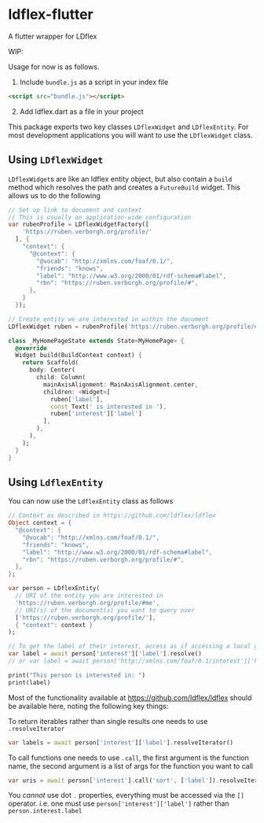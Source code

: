 # ldflex-flutter
A flutter wrapper for LDflex

WIP:

Usage for now is as follows.

1) Include `bundle.js` as a script in your index file 
```html
<script src="bundle.js"></script>
```

2) Add ldflex.dart as a file in your project

This package exports two key classes `LDflexWidget` and `LDflexEntity`. For most development applications you will want to use the `LDflexWidget` class. 

## Using `LDflexWidget`

`LDflexWidget`s are like an ldflex entity object, but also contain a `build` method which resolves the path and creates a `FutureBuild` widget. This allows us to do the following

```dart
// Set up link to document and context
// This is usually an application-wide configuration
var rubenProfile = LDflexWidgetFactory([
    'https://ruben.verborgh.org/profile/'
  ], {
    "context": {
      "@context": {
        "@vocab": "http://xmlns.com/foaf/0.1/",
        "friends": "knows",
        "label": "http://www.w3.org/2000/01/rdf-schema#label",
        "rbn": "https://ruben.verborgh.org/profile/#",
      },
    }
  });

// Create entity we are interested in within the document
LDflexWidget ruben = rubenProfile('https://ruben.verborgh.org/profile/#me')

class _MyHomePageState extends State<MyHomePage> {
  @override
  Widget build(BuildContext context) {
    return Scaffold(
      body: Center(
        child: Column(
          mainAxisAlignment: MainAxisAlignment.center,
          children: <Widget>[
            ruben['label'],
            const Text(' is interested in '),
            ruben['interest']['label']
          ],
        ),
      ),
    );
  }
}
```

## Using `LdflexEntity`

You can now use the `LdflexEntity` class as follows

```dart
// Context as described in https://github.com/ldflex/ldflex
Object context = {
  "@context": {
    "@vocab": "http://xmlns.com/foaf/0.1/",
    "friends": "knows",
    "label": "http://www.w3.org/2000/01/rdf-schema#label",
    "rbn": "https://ruben.verborgh.org/profile/#",
  },
};

var person = LDflexEntity(
  // URI of the entity you are interested in
  'https://ruben.verborgh.org/profile/#me',
  // URI(s) of the document(s) you want to query over
  ['https://ruben.verborgh.org/profile/'],
  { "context": context }
);

// To get the label of their interest, access as if accessing a local graph and then use `.resolve` to resolve the data before using it
var label = await person['interest']['label'].resolve()
// or var label = await person['http://xmlns.com/foaf/0.1/interest']['http://www.w3.org/2000/01/rdf-schema#label'].resolve()

print("This person is interested in: ")
print(label)
```

Most of the functionality available at https://github.com/ldflex/ldflex should be available here, noting the following key things:

To return iterables rather than single results one needs to use `.resolveIterator`

```dart
var labels = await person['interest']['label'].resolveIterator()
```

To call functions one needs to use `.call`, the first argument is the function name, the second argument is a list of args for the function you want to call

```dart
var uris = await person['interest'].call('sort', ['label']).resolveIterator()
```

You *cannot* use dot `.` properties, everything must be accessed via the `[]` operator. i.e. one must use `person['interest']['label']` rather than `person.interest.label`
